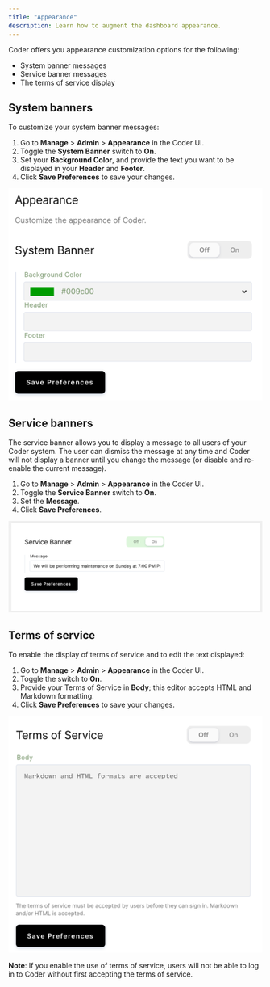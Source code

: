 ```yaml
---
title: "Appearance"
description: Learn how to augment the dashboard appearance.
---
```


Coder offers you appearance customization options for the following:

- System banner messages
- Service banner messages
- The terms of service display

## System banners

To customize your system banner messages:

1. Go to **Manage** > **Admin** > **Appearance** in the Coder UI.
1. Toggle the **System Banner** switch to **On**.
1. Set your **Background Color**, and provide the text you want to be displayed
   in your **Header** and **Footer**.
1. Click **Save Preferences** to save your changes.

![System appearance](../assets/admin/system-banners.png)

## Service banners

The service banner allows you to display a message to all users of your Coder
system. The user can dismiss the message at any time and Coder will not display
a banner until you change the message (or disable and re-enable the current
message).

1. Go to **Manage** > **Admin** > **Appearance** in the Coder UI.
1. Toggle the **Service Banner** switch to **On**.
1. Set the **Message**.
1. Click **Save Preferences**.

![Service banner](../assets/service-banners.png)

## Terms of service

To enable the display of terms of service and to edit the text displayed:

1. Go to **Manage** > **Admin** > **Appearance** in the Coder UI.
1. Toggle the switch to **On**.
1. Provide your Terms of Service in **Body**; this editor accepts HTML and
   Markdown formatting.
1. Click **Save Preferences** to save your changes.

![Terms of service](../assets/admin/terms-of-service.png)

**Note**: If you enable the use of terms of service, users will not be able to
log in to Coder without first accepting the terms of service.

